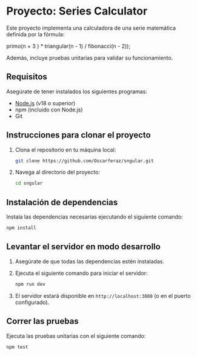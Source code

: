 # Proyecto: Series Calculator

Este proyecto implementa una calculadora de una serie matemática definida por la fórmula:

primo(n + 3 ) \*  triangular(n - 1) / fibonacci(n - 2));

Además, incluye pruebas unitarias para validar su funcionamiento.

## Requisitos

Asegúrate de tener instalados los siguientes programas:

- [Node.js](https://nodejs.org/) (v18 o superior)
- npm (incluido con Node.js)
- Git

## Instrucciones para clonar el proyecto

1. Clona el repositorio en tu máquina local:

   ```bash
   git clone https://github.com/Oscarferaz/sngular.git
   ```

2. Navega al directorio del proyecto:

   ```bash
   cd sngular
   ```

## Instalación de dependencias

Instala las dependencias necesarias ejecutando el siguiente comando:

```bash
npm install
```

## Levantar el servidor en modo desarrollo

1. Asegúrate de que todas las dependencias estén instaladas.
2. Ejecuta el siguiente comando para iniciar el servidor:

   ```bash
   npm run dev
   ```

3. El servidor estará disponible en `http://localhost:3000` (o en el puerto configurado).

## Correr las pruebas

Ejecuta las pruebas unitarias con el siguiente comando:

```bash
npm test
```